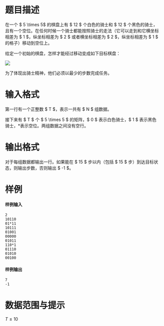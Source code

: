 
# 题目描述

在一个 $ 5 \times 5$ 的棋盘上有 $ 12 $ 个白色的骑士和 $ 12 $ 个黑色的骑士， 且有一个空位。在任何时候一个骑士都能按照骑士的走法（它可以走到和它横坐标相差为 $ 1 $，纵坐标相差为 $ 2 $ 或者横坐标相差为 $ 2 $，纵坐标相差为 $ 1 $ 的格子）移动到空位上。

给定一个初始的棋盘，怎样才能经过移动变成如下目标棋盘：

<img src="https://ooo.0o0.ooo/2017/04/28/590238f6d5166.jpg">

为了体现出骑士精神，他们必须以最少的步数完成任务。

# 输入格式

第一行有一个正整数 $ T $，表示一共有 $ N $ 组数据。

接下来有 $ T $ 个 $ 5 \times 5 $ 的矩阵，$ 0 $ 表示白色骑士，$ 1 $ 表示黑色骑士，*表示空位。两组数据之间没有空行。

# 输出格式

对于每组数据都输出一行。如果能在 $ 15 $ 步以内（包括 $ 15 $ 步）到达目标状态，则输出步数，否则输出 $ -1 $。

# 样例

#### 样例输入
```plain
2
10110
01*11
10111
01001
00000
01011
110*1
01110
01010
00100
```

#### 样例输出
```plain
7
-1
```

# 数据范围与提示

$T \leq 10$

